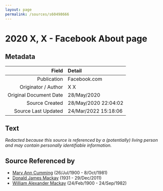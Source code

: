 ```yaml
---
layout: page
permalink: /sources/s60498666
---
```


# 2020 X, X - Facebook About page

## Metadata

Field | Detail
---:|:---
Publication | Facebook.com
Originator / Author | X X
Original Document Date | 28/May/2020
Source Created | 28/May/2020 22:04:02
Source Last Updated | 24/Mar/2022 15:18:06

## Text

_Redacted because this source is referenced by a (potentially) living person and may contain personally identifiable information._

## Source Referenced by

* [Mary Ann Cumming](../people/@48241984@-mary-ann-cumming-b1900-7-26-d1981-10-8.md) (26/Jul/1900 - 8/Oct/1981)
* [Donald James Mackay](../people/@43065376@-donald-james-mackay-b1931-d2011-12-29.md) (1931 - 29/Dec/2011)
* [William Alexander Mackay](../people/@9383584@-william-alexander-mackay-b1900-2-24-d1982-9-24.md) (24/Feb/1900 - 24/Sep/1982)
